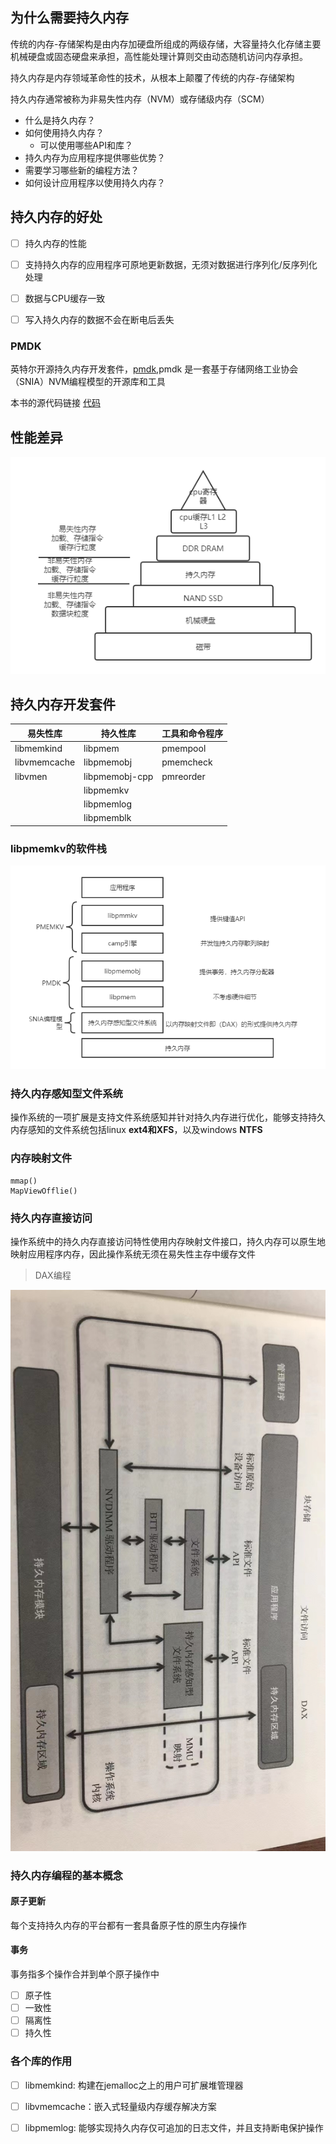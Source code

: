 
## 为什么需要持久内存
传统的内存-存储架构是由内存加硬盘所组成的两级存储，大容量持久化存储主要机械硬盘或固态硬盘来承担，高性能处理计算则交由动态随机访问内存承担。

持久内存是内存领域革命性的技术，从根本上颠覆了传统的内存-存储架构

持久内存通常被称为非易失性内存（NVM）或存储级内存（SCM）

+ 什么是持久内存？
+ 如何使用持久内存？
  + 可以使用哪些API和库？
+ 持久内存为应用程序提供哪些优势？
+ 需要学习哪些新的编程方法？
+ 如何设计应用程序以使用持久内存？

## 持久内存的好处
- [ ] 持久内存的性能
- [ ] 支持持久内存的应用程序可原地更新数据，无须对数据进行序列化/反序列化处理
- [ ] 数据与CPU缓存一致
- [ ] 写入持久内存的数据不会在断电后丢失



### PMDK
 英特尔开源持久内存开发套件，[pmdk](https://pmem.io/pmdk),pmdk 是一套基于存储网络工业协会（SNIA）NVM编程模型的开源库和工具

 本书的源代码链接 [代码](https://github.com/Apress/programming-persistent-memory)

## 性能差异

![性能差异](../images/posts/2022-06-17-持久内存编程01.png)

 ## 持久内存开发套件

|  易失性库   | 持久性库  | 工具和命令程序 |
|  ----  | ----  | --- |
| libmemkind  | libpmem |  pmempool  |
| libvmemcache  | libpmemobj | pmemcheck |
| libvmen  | libpmemobj-cpp | pmreorder |
|    |  libpmemkv  |   |
|    |  libpmemlog |  |
|    |  libpmemblk  |   |

### libpmemkv的软件栈
![性能差异](../images/posts/2022-06-17-持久内存编程02.png)


###  持久内存感知型文件系统
操作系统的一项扩展是支持文件系统感知并针对持久内存进行优化，能够支持持久内存感知的文件系统包括linux **ext4和XFS**，以及windows **NTFS**

### 内存映射文件
```
mmap() 
MapViewOfflie()
```

### 持久内存直接访问
操作系统中的持久内存直接访问特性使用内存映射文件接口，持久内存可以原生地映射应用程序内存，因此操作系统无须在易失性主存中缓存文件

> DAX编程

![持久内存编程接口](../images/posts/2022-06-17-持久内存编程03.jpg)

### 持久内存编程的基本概念

#### 原子更新
每个支持持久内存的平台都有一套具备原子性的原生内存操作

#### 事务
事务指多个操作合并到单个原子操作中

- [ ] 原子性
- [ ] 一致性
- [ ] 隔离性
- [ ] 持久性

### 各个库的作用
- [ ] libmemkind: 构建在jemalloc之上的用户可扩展堆管理器
- [ ] libvmemcache：嵌入式轻量级内存缓存解决方案
- [ ] libpmemlog: 能够实现持久内存仅可追加的日志文件，并且支持断电保护操作

